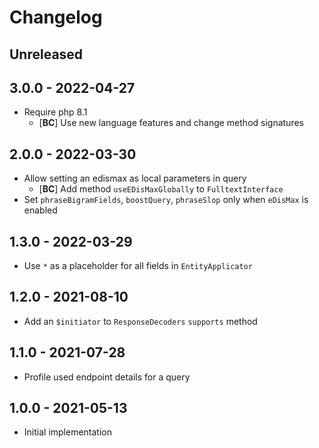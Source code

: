 # Changelog

<!-- There should always be "Unreleased" section at the beginning. -->

## Unreleased

## 3.0.0 - 2022-04-27
- Require php 8.1
    - [**BC**] Use new language features and change method signatures

## 2.0.0 - 2022-03-30
- Allow setting an edismax as local parameters in query
  - [**BC**] Add method `useEDisMaxGlobally` to `FulltextInterface`
- Set `phraseBigramFields`, `boostQuery`, `phraseSlop` only when `eDisMax` is enabled

## 1.3.0 - 2022-03-29
- Use `*` as a placeholder for all fields in `EntityApplicator`

## 1.2.0 - 2021-08-10
- Add an `$initiator` to `ResponseDecoders` `supports` method

## 1.1.0 - 2021-07-28
- Profile used endpoint details for a query

## 1.0.0 - 2021-05-13
- Initial implementation

